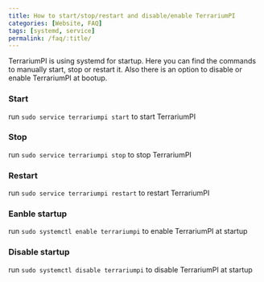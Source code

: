 ```yaml
---
title: How to start/stop/restart and disable/enable TerrariumPI
categories: [Website, FAQ]
tags: [systemd, service]
permalink: /faq/:title/
---
```

TerrariumPI is using systemd for startup. Here you can find the commands to manually start, stop or restart it. Also there is an option to disable or enable TerrariumPI at bootup.

### Start
run `sudo service terrariumpi start` to start TerrariumPI

### Stop
run `sudo service terrariumpi stop` to stop TerrariumPI

### Restart
run `sudo service terrariumpi restart` to restart TerrariumPI

### Eanble startup
run `sudo systemctl enable terrariumpi` to enable TerrariumPI at startup

### Disable startup
run `sudo systemctl disable terrariumpi` to disable TerrariumPI at startup